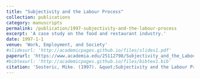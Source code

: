 ```yaml
---
title: "Subjectivity and the Labour Process"
collection: publications
category: manuscripts
permalink: /publication/1997-subjectivity-and-the-labour-process
excerpt: 'A case study on the food and restaurant industry.'
date: 1997-1-1
venue: 'Work, Employment, and Society'
#slidesurl: 'http://academicpages.github.io/files/slides1.pdf'
paperurl: 'https://www.academia.edu/25112798/Subjectivity_and_the_Labour_Process_A_Case_Study_in_the_Restaurant_Industry'
#bibtexurl: 'http://academicpages.github.io/files/bibtex1.bib'
citation: 'Sosteric, Mike. (1997). &quot;Subjectivity and the Labour Process:A Case Study in the Restaurant Industry.' _Work, Employment, and Society, 10:2. 297-318. _
---
```


